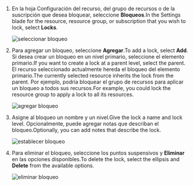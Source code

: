 1. <span data-ttu-id="6aa08-101">En la hoja Configuración del recurso, del grupo de recursos o de la suscripción que desea bloquear, seleccione **Bloqueos**.</span><span class="sxs-lookup"><span data-stu-id="6aa08-101">In the Settings blade for the resource, resource group, or subscription that you wish to lock, select **Locks**.</span></span>
   
      ![seleccionar bloqueo](./media/resource-manager-lock-resources/select-lock.png)
2. <span data-ttu-id="6aa08-103">Para agregar un bloqueo, seleccione **Agregar**.</span><span class="sxs-lookup"><span data-stu-id="6aa08-103">To add a lock, select **Add**.</span></span> <span data-ttu-id="6aa08-104">Si desea crear un bloqueo en un nivel primario, seleccione el elemento primario.</span><span class="sxs-lookup"><span data-stu-id="6aa08-104">If you want to create a lock at a parent level, select the parent.</span></span> <span data-ttu-id="6aa08-105">El recurso seleccionado actualmente hereda el bloqueo del elemento primario.</span><span class="sxs-lookup"><span data-stu-id="6aa08-105">The currently selected resource inherits the lock from the parent.</span></span> <span data-ttu-id="6aa08-106">Por ejemplo, podría bloquear el grupo de recursos para aplicar un bloqueo a todos sus recursos.</span><span class="sxs-lookup"><span data-stu-id="6aa08-106">For example, you could lock the resource group to apply a lock to all its resources.</span></span>
   
      ![agregar bloqueo](./media/resource-manager-lock-resources/add-lock.png) 
3. <span data-ttu-id="6aa08-108">Asigne al bloqueo un nombre y un nivel.</span><span class="sxs-lookup"><span data-stu-id="6aa08-108">Give the lock a name and lock level.</span></span> <span data-ttu-id="6aa08-109">Opcionalmente, puede agregar notas que describan el bloqueo.</span><span class="sxs-lookup"><span data-stu-id="6aa08-109">Optionally, you can add notes that describe the lock.</span></span>
   
      ![establecer bloqueo](./media/resource-manager-lock-resources/set-lock.png) 
4. <span data-ttu-id="6aa08-111">Para eliminar el bloqueo, seleccione los puntos suspensivos y **Eliminar** en las opciones disponibles.</span><span class="sxs-lookup"><span data-stu-id="6aa08-111">To delete the lock, select the ellipsis and **Delete** from the available options.</span></span>
   
      ![eliminar bloqueo](./media/resource-manager-lock-resources/delete-lock.png) 


